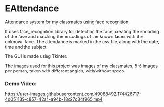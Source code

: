 # EAttendance
Attendance system for my classmates using face recognition.  

It uses face_recognition library for detecting the face, creating the encoding of the face and matching the encodings of the known faces with the unknown face.
The attendance is marked in the csv file, along with the date, time and the subject.

The GUI is made using Tkinter.

The images used for this project was images of my classmates, 5-6 images per person, taken with different angles, with/without specs.


### Demo Video:


https://user-images.githubusercontent.com/49088492/174426717-4d051135-c857-42a4-a94b-18c27c34f965.mp4

